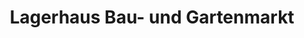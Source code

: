 ---
title: "Lagerhaus Bau- und Gartenmarkt"
url: /kalsdorf-bei-graz/lagerhaus-bau-und-gartenmarkt/
shop: Baumarkt
---